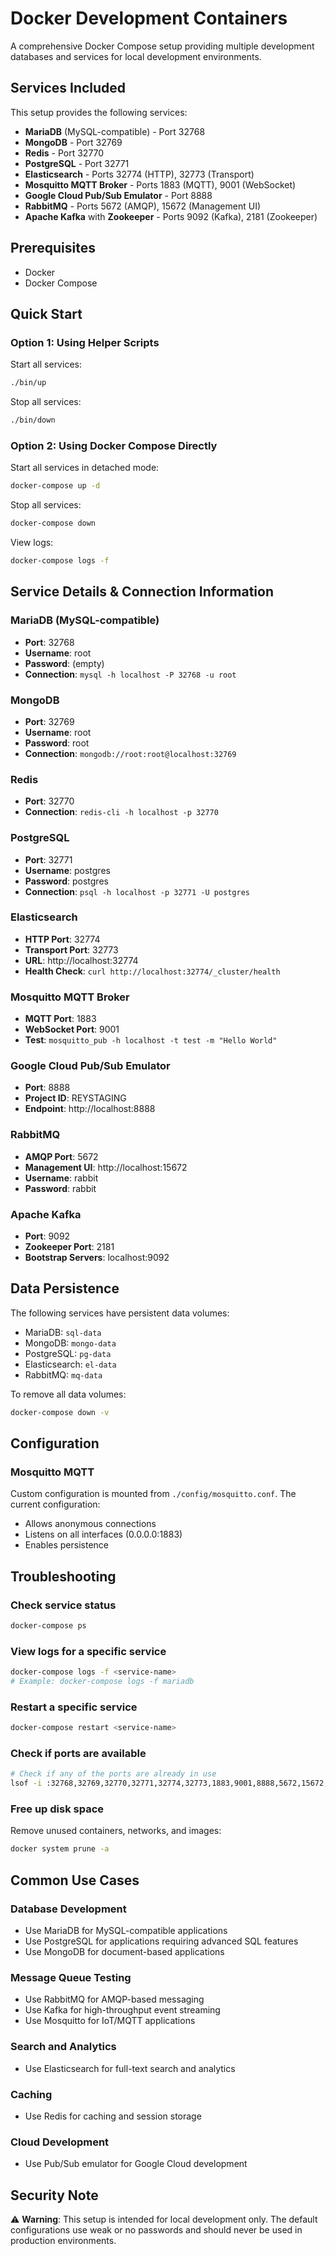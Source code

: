 # Docker Development Containers

A comprehensive Docker Compose setup providing multiple development databases and services for local development environments.

## Services Included

This setup provides the following services:

- **MariaDB** (MySQL-compatible) - Port 32768
- **MongoDB** - Port 32769
- **Redis** - Port 32770
- **PostgreSQL** - Port 32771
- **Elasticsearch** - Ports 32774 (HTTP), 32773 (Transport)
- **Mosquitto MQTT Broker** - Ports 1883 (MQTT), 9001 (WebSocket)
- **Google Cloud Pub/Sub Emulator** - Port 8888
- **RabbitMQ** - Ports 5672 (AMQP), 15672 (Management UI)
- **Apache Kafka** with **Zookeeper** - Ports 9092 (Kafka), 2181 (Zookeeper)

## Prerequisites

- Docker
- Docker Compose

## Quick Start

### Option 1: Using Helper Scripts

Start all services:

```bash
./bin/up
```

Stop all services:

```bash
./bin/down
```

### Option 2: Using Docker Compose Directly

Start all services in detached mode:

```bash
docker-compose up -d
```

Stop all services:

```bash
docker-compose down
```

View logs:

```bash
docker-compose logs -f
```

## Service Details & Connection Information

### MariaDB (MySQL-compatible)

- **Port**: 32768
- **Username**: root
- **Password**: (empty)
- **Connection**: `mysql -h localhost -P 32768 -u root`

### MongoDB

- **Port**: 32769
- **Username**: root
- **Password**: root
- **Connection**: `mongodb://root:root@localhost:32769`

### Redis

- **Port**: 32770
- **Connection**: `redis-cli -h localhost -p 32770`

### PostgreSQL

- **Port**: 32771
- **Username**: postgres
- **Password**: postgres
- **Connection**: `psql -h localhost -p 32771 -U postgres`

### Elasticsearch

- **HTTP Port**: 32774
- **Transport Port**: 32773
- **URL**: http://localhost:32774
- **Health Check**: `curl http://localhost:32774/_cluster/health`

### Mosquitto MQTT Broker

- **MQTT Port**: 1883
- **WebSocket Port**: 9001
- **Test**: `mosquitto_pub -h localhost -t test -m "Hello World"`

### Google Cloud Pub/Sub Emulator

- **Port**: 8888
- **Project ID**: REYSTAGING
- **Endpoint**: http://localhost:8888

### RabbitMQ

- **AMQP Port**: 5672
- **Management UI**: http://localhost:15672
- **Username**: rabbit
- **Password**: rabbit

### Apache Kafka

- **Port**: 9092
- **Zookeeper Port**: 2181
- **Bootstrap Servers**: localhost:9092

## Data Persistence

The following services have persistent data volumes:

- MariaDB: `sql-data`
- MongoDB: `mongo-data`
- PostgreSQL: `pg-data`
- Elasticsearch: `el-data`
- RabbitMQ: `mq-data`

To remove all data volumes:

```bash
docker-compose down -v
```

## Configuration

### Mosquitto MQTT

Custom configuration is mounted from `./config/mosquitto.conf`. The current configuration:

- Allows anonymous connections
- Listens on all interfaces (0.0.0.0:1883)
- Enables persistence

## Troubleshooting

### Check service status

```bash
docker-compose ps
```

### View logs for a specific service

```bash
docker-compose logs -f <service-name>
# Example: docker-compose logs -f mariadb
```

### Restart a specific service

```bash
docker-compose restart <service-name>
```

### Check if ports are available

```bash
# Check if any of the ports are already in use
lsof -i :32768,32769,32770,32771,32774,32773,1883,9001,8888,5672,15672,9092,2181
```

### Free up disk space

Remove unused containers, networks, and images:

```bash
docker system prune -a
```

## Common Use Cases

### Database Development

- Use MariaDB for MySQL-compatible applications
- Use PostgreSQL for applications requiring advanced SQL features
- Use MongoDB for document-based applications

### Message Queue Testing

- Use RabbitMQ for AMQP-based messaging
- Use Kafka for high-throughput event streaming
- Use Mosquitto for IoT/MQTT applications

### Search and Analytics

- Use Elasticsearch for full-text search and analytics

### Caching

- Use Redis for caching and session storage

### Cloud Development

- Use Pub/Sub emulator for Google Cloud development

## Security Note

⚠️ **Warning**: This setup is intended for local development only. The default configurations use weak or no passwords and should never be used in production environments.
